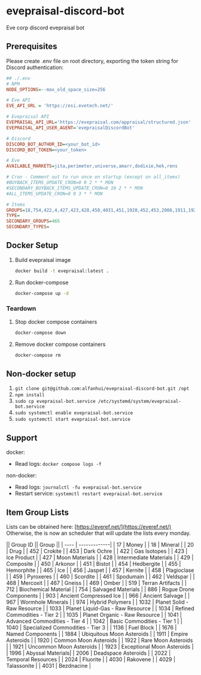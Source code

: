 # evepraisal-discord-bot

Eve corp discord evepraisal bot

## Prerequisites

Please create .env file on root directory, exporting the token string for Discord authentication:

```ini
## ./.env
# NPM
NODE_OPTIONS=--max_old_space_size=256

# Eve API
EVE_API_URL = 'https://esi.evetech.net/'

# Evepraisal API
EVEPRAISAL_API_URL='https://evepraisal.com/appraisal/structured.json'
EVEPRAISAL_API_USER_AGENT='evepraisalDiscordBot'

# Discord
DISCORD_BOT_AUTHOR_ID=<your_bot_id>
DISCORD_BOT_TOKEN=<your_token>

# Eve
AVAILABLE_MARKETS=jita,perimeter,universe,amarr,dodixie,hek,rens

# Cron - Comment out to run once on startup (except on all_items)
#BUYBACK_ITEMS_UPDATE_CRON=0 0 2 * * MON
#SECONDARY_BUYBACK_ITEMS_UPDATE_CRON=0 10 2 * * MON
#ALL_ITEMS_UPDATE_CRON=0 0 3 * * MON

# Items
GROUPS=18,754,422,4,427,423,428,450,4031,451,1920,452,453,2006,1911,1923,2024,467,454,455,465,456,457,468,469,458,459,4030,1922,460,461,4029,2022,519,1884,1921,462,1033,1035,1032,1042,1034,1040
TYPE=
SECONDARY_GROUPS=465
SECONDARY_TYPES=
```

## Docker Setup

1. Build evepraisal image

    ```bash
    docker build -t evepraisal:latest .
    ```

2. Run docker-compose

    ```bash
    docker-compose up -d
    ````

### Teardown

1. Stop docker compose containers

    ```bash
    docker-compose down
    ```

2. Remove docker compose containers

    ```bash
    docker-compose rm
    ```

## Non-docker setup

1. `git clone git@github.com:alfanhui/evepraisal-discord-bot.git /opt`
2. `npm install`
3. `sudo cp evepraisal-bot.service /etc/systemd/system/evepraisal-bot.service`
4. `sudo systemctl enable evepraisal-bot.service`
5. `sudo systemctl start evepraisal-bot.service`

## Support

docker:

- Read logs: `docker compose logs -f`

non-docker:

- Read logs: `journalctl -fu evepraisal-bot.service`
- Restart service: `systemctl restart evepraisal-bot.service`

## Item Group Lists

Lists can be obtained here: [https://everef.net/](https://everef.net/)
Otherwise, the is now an scheduler that will update the lists every monday.

|| Group ID || Group ||
| ---- | -------------|
| 17 | Money |
| 18 | Mineral |
| 20 | Drug |
| 452 | Crokite |
| 453 | Dark Ochre |
| 422 | Gas Isotopes |
| 423 | Ice Product |
| 427 | Moon Materials |
| 428 | Intermediate Materials |
| 429 | Composite |
| 450 | Arkonor |
| 451 | Bistot |
| 454 | Hedbergite |
| 455 | Hemorphite |
| 465 | Ice |
| 456 | Jaspet |
| 457 | Kernite |
| 458 | Plagioclase |
| 459 | Pyroxeres |
| 460 | Scordite |
| 461 | Spodumain |
| 462 | Veldspar |
| 468 | Mercoxit |
| 467 | Gneiss |
| 469 | Omber |
| 519 | Terran Artifacts |
| 712 | Biochemical Material |
| 754 | Salvaged Materials |
| 886 | Rogue Drone Components |
| 903 | Ancient Compressed Ice |
| 966 | Ancient Salvage |
| 967 | Wormhole Minerals |
| 974 | Hybrid Polymers |
| 1032 | Planet Solid - Raw Resource |
| 1033 | Planet Liquid-Gas - Raw Resource |
| 1034 | Refined Commodities - Tier 2 |
| 1035 | Planet Organic - Raw Resource |
| 1041 | Advanced Commodities - Tier 4 |
| 1042 | Basic Commodities - Tier 1 |
| 1040 | Specialized Commodities - Tier 3 |
| 1136 | Fuel Block |
| 1676 | Named Components |
| 1884 | Ubiquitous Moon Asteroids |
| 1911 | Empire Asteroids |
| 1920 | Common Moon Asteroids |
| 1922 | Rare Moon Asteroids |
| 1921 | Uncommon Moon Asteroids |
| 1923 | Exceptional Moon Asteroids |
| 1996 | Abyssal Materials|
| 2006 | Deadspace Asteroids |
| 2022 | Temporal Resources |
| 2024 | Fluorite |
| 4030 | Rakovene |
| 4029 | Talassonite |
| 4031 | Bezdnacine |

